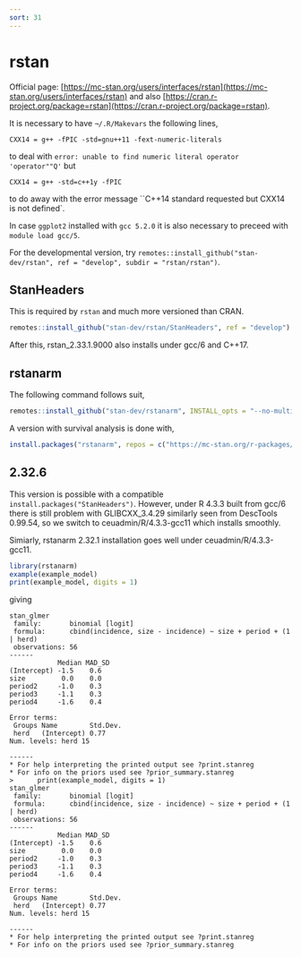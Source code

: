 ```yaml
---
sort: 31
---
```


# rstan

Official page: [https://mc-stan.org/users/interfaces/rstan](https://mc-stan.org/users/interfaces/rstan) and also [https://cran.r-project.org/package=rstan](https://cran.r-project.org/package=rstan).

It is necessary to have `¬/.R/Makevars` the following lines,

```
CXX14 = g++ -fPIC -std=gnu++11 -fext-numeric-literals
```

to deal with `error: unable to find numeric literal operator 'operator""Q'` but

```
CXX14 = g++ -std=c++1y -fPIC
```

to do away with the error message ``C++14 standard requested but CXX14 is not defined`.

In case `ggplot2` installed with `gcc 5.2.0` it is also necessary to preceed with `module load gcc/5`.

For the developmental version, try `remotes::install_github("stan-dev/rstan", ref = "develop", subdir = "rstan/rstan")`.

## StanHeaders

This is required by `rstan` and much more versioned than CRAN.

```r
remotes::install_github("stan-dev/rstan/StanHeaders", ref = "develop")
```

After this, rstan_2.33.1.9000 also installs under gcc/6 and C++17.

## rstanarm

The following command follows suit,

```r
remotes::install_github("stan-dev/rstanarm", INSTALL_opts = "--no-multiarch", force = TRUE)
```

A version with survival analysis is done with,

```r
install.packages("rstanarm", repos = c("https://mc-stan.org/r-packages/", getOption("repos")))
```

## 2.32.6

This version is possible with a compatible `install.packages("StanHeaders")`. However, under R 4.3.3 built from gcc/6 there is still problem with GLIBCXX_3.4.29 similarly seen from DescTools 0.99.54, so we switch to ceuadmin/R/4.3.3-gcc11 which installs smoothly.

Simiarly, rstanarm 2.32.1 installation goes well under ceuadmin/R/4.3.3-gcc11.

```r
library(rstanarm)
example(example_model)
print(example_model, digits = 1)
```

giving

```
stan_glmer
 family:       binomial [logit]
 formula:      cbind(incidence, size - incidence) ~ size + period + (1 | herd)
 observations: 56
------
            Median MAD_SD
(Intercept) -1.5    0.6
size         0.0    0.0
period2     -1.0    0.3
period3     -1.1    0.3
period4     -1.6    0.4

Error terms:
 Groups Name        Std.Dev.
 herd   (Intercept) 0.77
Num. levels: herd 15

------
* For help interpreting the printed output see ?print.stanreg
* For info on the priors used see ?prior_summary.stanreg
>      print(example_model, digits = 1)
stan_glmer
 family:       binomial [logit]
 formula:      cbind(incidence, size - incidence) ~ size + period + (1 | herd)
 observations: 56
------
            Median MAD_SD
(Intercept) -1.5    0.6
size         0.0    0.0
period2     -1.0    0.3
period3     -1.1    0.3
period4     -1.6    0.4

Error terms:
 Groups Name        Std.Dev.
 herd   (Intercept) 0.77
Num. levels: herd 15

------
* For help interpreting the printed output see ?print.stanreg
* For info on the priors used see ?prior_summary.stanreg
```
